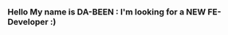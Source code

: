 ### Hello My name is DA-BEEN : I'm looking for a NEW FE-Developer :)

<!--**kimdabeeb/kimdabeeb** is a ✨ _special_ ✨ repository because its `README.md` (this file) appears on your GitHub profile.

<div align="center">
 [!]<img src="https://img.shields.io/badge/JavaScript-F7DF1E?style=flat-square&logo=JavaScript&logoColor=white"/>
<img src="https://img.shields.io/badge/TypeScript-3178C6?style=flat-square&logo=TypeScript&logoColor=white"/>
<img src="https://img.shields.io/badge/React-61DAFB?style=flat-square&logo=React&logoColor=black"/>
<img src="https://img.shields.io/badge/HTML5-E34F26?style=flat-square&logo=HTML5&logoColor=white"/>
<img src="https://img.shields.io/badge/CSS3-1572B6?style=flat-square&logo=CSS3&logoColor=white"/>
<img src="https://img.shields.io/badge/Sass-CC6699?style=flat-square&logo=Sass&logoColor=white"/>
<img src="https://img.shields.io/badge/Bootstrap-7952B3?style=flat-square&logo=Bootstrap&logoColor=white"/>
<img src="https://img.shields.io/badge/Webpack-8DD6F9?style=flat-square&logo=Webpack&logoColor=white"/>
<img src="https://img.shields.io/badge/Adobe-FF0000?style=flat-square&logo=Adobe&logoColor=white"/>
</div>

[![Anurag's github stats](https://github-readme-stats.vercel.app/api/top-langs/?username=anuraghazra&layout=compact)](https://github.com/anuraghazra/github-readme-stats)


[![Instagram Badge](https://img.shields.io/badge/Instagram-E4405F?style=flat-square&logo=Instagram&logoColor=white&link=https://www.instagram.com/on_db)](https://www.instagram.com/on_db)
[![Gmail Badge](https://img.shields.io/badge/Gmail-d14836?style=flat-square&logo=Gmail&logoColor=white&link=mailto:hobak0278@gmail.com)](mailto:hobak0278@gmail.com)
